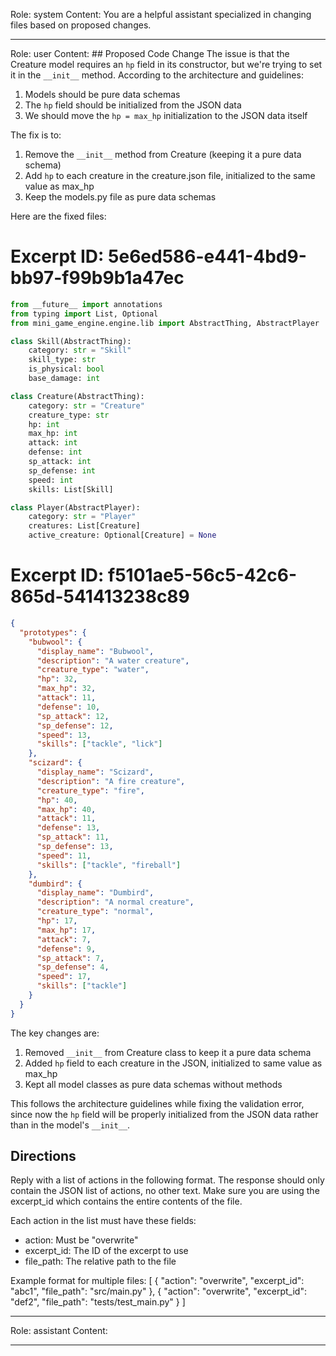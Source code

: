 Role: system
Content: You are a helpful assistant specialized in changing files based on proposed changes.
__________________
Role: user
Content: ## Proposed Code Change
The issue is that the Creature model requires an `hp` field in its constructor, but we're trying to set it in the `__init__` method. According to the architecture and guidelines:

1. Models should be pure data schemas
2. The `hp` field should be initialized from the JSON data
3. We should move the `hp = max_hp` initialization to the JSON data itself

The fix is to:
1. Remove the `__init__` method from Creature (keeping it a pure data schema)
2. Add `hp` to each creature in the creature.json file, initialized to the same value as max_hp
3. Keep the models.py file as pure data schemas

Here are the fixed files:

# Excerpt ID: 5e6ed586-e441-4bd9-bb97-f99b9b1a47ec
```python main_game/models.py
from __future__ import annotations
from typing import List, Optional
from mini_game_engine.engine.lib import AbstractThing, AbstractPlayer

class Skill(AbstractThing):
    category: str = "Skill"
    skill_type: str
    is_physical: bool
    base_damage: int

class Creature(AbstractThing):
    category: str = "Creature"
    creature_type: str
    hp: int
    max_hp: int 
    attack: int
    defense: int
    sp_attack: int
    sp_defense: int
    speed: int
    skills: List[Skill]

class Player(AbstractPlayer):
    category: str = "Player"
    creatures: List[Creature]
    active_creature: Optional[Creature] = None
```

# Excerpt ID: f5101ae5-56c5-42c6-865d-541413238c89
```json main_game/content/creature.json
{
  "prototypes": {
    "bubwool": {
      "display_name": "Bubwool",
      "description": "A water creature",
      "creature_type": "water",
      "hp": 32,
      "max_hp": 32,
      "attack": 11,
      "defense": 10,
      "sp_attack": 12,
      "sp_defense": 12,
      "speed": 13,
      "skills": ["tackle", "lick"]
    },
    "scizard": {
      "display_name": "Scizard",
      "description": "A fire creature",
      "creature_type": "fire", 
      "hp": 40,
      "max_hp": 40,
      "attack": 11,
      "defense": 13,
      "sp_attack": 11,
      "sp_defense": 13,
      "speed": 11,
      "skills": ["tackle", "fireball"]
    },
    "dumbird": {
      "display_name": "Dumbird",
      "description": "A normal creature",
      "creature_type": "normal",
      "hp": 17,
      "max_hp": 17,
      "attack": 7,
      "defense": 9,
      "sp_attack": 7,
      "sp_defense": 4,
      "speed": 17,
      "skills": ["tackle"]
    }
  }
}
```

The key changes are:
1. Removed `__init__` from Creature class to keep it a pure data schema
2. Added `hp` field to each creature in the JSON, initialized to same value as max_hp
3. Kept all model classes as pure data schemas without methods

This follows the architecture guidelines while fixing the validation error, since now the `hp` field will be properly initialized from the JSON data rather than in the model's `__init__`.

## Directions
Reply with a list of actions in the following format. The response should only contain the JSON list of actions, no other text.
Make sure you are using the excerpt_id which contains the entire contents of the file.

Each action in the list must have these fields:
- action: Must be "overwrite"
- excerpt_id: The ID of the excerpt to use
- file_path: The relative path to the file

Example format for multiple files:
[
    {
        "action": "overwrite",
        "excerpt_id": "abc1",
        "file_path": "src/main.py"
    },
    {
        "action": "overwrite",
        "excerpt_id": "def2",
        "file_path": "tests/test_main.py"
    }
]
__________________
Role: assistant
Content: 
__________________
